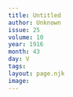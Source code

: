 ```yaml
---
title: Untitled
author: Unknown
issue: 25
volume: 10
year: 1916
month: 43
day: V
tags:
layout: page.njk
image:
---
```

